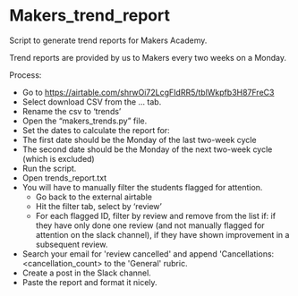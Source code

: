 # Makers_trend_report
Script to generate trend reports for Makers Academy.


Trend reports are provided by us to Makers every two weeks on a Monday.

Process:
* Go to https://airtable.com/shrwOi72LcgFIdRR5/tblWkpfb3H87FreC3
* Select download CSV from the … tab.
* Rename the csv to ‘trends’
* Open the “makers_trends.py” file.
* Set the dates to calculate the report for:
* The first date should be the Monday of the last two-week cycle
* The second date should be the Monday of the next two-week cycle (which is excluded)
* Run the script.
* Open trends_report.txt
* You will have to manually filter the students flagged for attention.
  *  Go back to the external airtable
  *  Hit the filter tab, select by ‘review’
  *  For each flagged ID, filter by review and remove from the list if: if they have only done one review (and not manually flagged for attention on the slack channel), if they have shown improvement in a subsequent review.
* Search your email for 'review cancelled' and append 'Cancellations: <cancellation_count> to the 'General' rubric.
* Create a post in the Slack channel.
* Paste the report and format it nicely.
